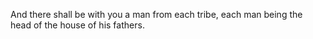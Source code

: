 And there shall be with you a man from each tribe, each man being the head of the house of his fathers.
